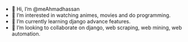 - 👋 Hi, I’m @meAhmadhassan
- 👀 I’m interested in watching animes, movies and do programming.
- 🌱 I’m currently learning django advance features.
- 💞️ I’m looking to collaborate on django, web scraping, web mining, web automation.
 


